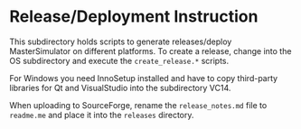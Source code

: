 Release/Deployment Instruction
==============================

This subdirectory holds scripts to generate releases/deploy MasterSimulator on different platforms.
To create a release, change into the OS subdirectory and execute the `create_release.*` scripts.

For Windows you need InnoSetup installed and have to copy third-party libraries for Qt and VisualStudio
into the subdirectory VC14.

When uploading to SourceForge, rename the `release_notes.md` file to `readme.me` and place it into the `releases` directory.

